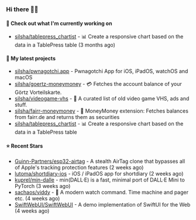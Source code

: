 ### Hi there 🦊👋

#### 👷 Check out what I'm currently working on

- [silsha/tablepress_chartist](https://github.com/silsha/tablepress_chartist) - 📊 Create a responsive chart based on the data in a TablePress table (3 months ago)

#### 🌱 My latest projects

- [silsha/pwnagotchi.app](https://github.com/silsha/pwnagotchi.app) - Pwnagotchi App for iOS, iPadOS, watchOS and macOS
- [silsha/goertz-moneymoney](https://github.com/silsha/goertz-moneymoney) - 💳 Fetches the account balance of your Görtz Vorteilskarte.
- [silsha/videogame-vhs](https://github.com/silsha/videogame-vhs) - 👾 A curated list of old video game VHS, ads and stuff.
- [silsha/fairr-moneymoney](https://github.com/silsha/fairr-moneymoney) - 💸 MoneyMoney extension: Fetches balances from fairr.de and returns them as securities
- [silsha/tablepress_chartist](https://github.com/silsha/tablepress_chartist) - 📊 Create a responsive chart based on the data in a TablePress table

#### ⭐ Recent Stars

- [Guinn-Partners/esp32-airtag](https://github.com/Guinn-Partners/esp32-airtag) - A stealth AirTag clone that bypasses all of Apple&#39;s tracking protection features (2 weeks ago)
- [lutoma/shortdiary-ios](https://github.com/lutoma/shortdiary-ios) - iOS / iPadOS app for shortdiary (2 weeks ago)
- [kuprel/min-dalle](https://github.com/kuprel/min-dalle) - min(DALL·E) is a fast, minimal port of DALL·E Mini to PyTorch (3 weeks ago)
- [sachaos/viddy](https://github.com/sachaos/viddy) - 👀 A modern watch command. Time machine and pager etc. (4 weeks ago)
- [SwiftWebUI/SwiftWebUI](https://github.com/SwiftWebUI/SwiftWebUI) - A demo implementation of SwiftUI for the Web (4 weeks ago)

